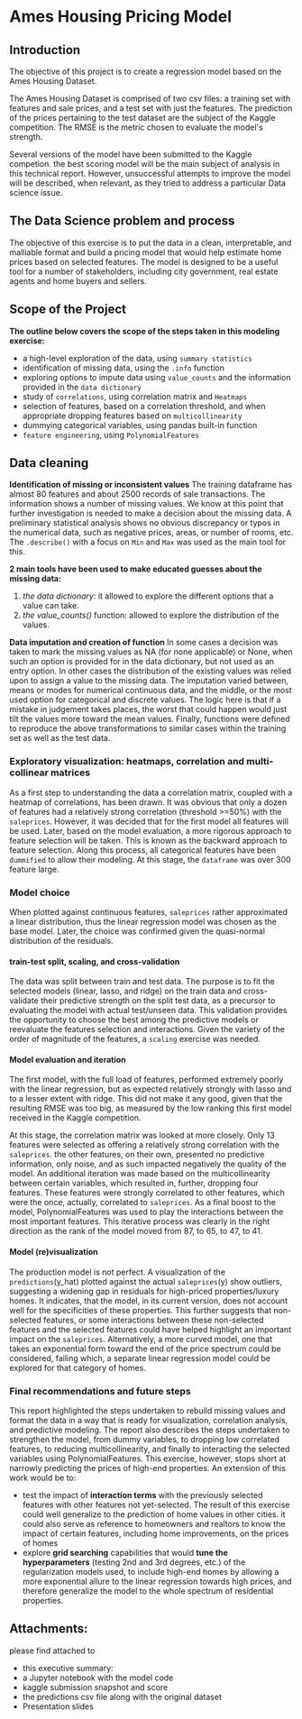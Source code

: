 # Ames Housing Pricing Model

## Introduction

The objective of this project is to create a regression model based on the Ames Housing Dataset.

The Ames Housing Dataset is comprised of two csv files: a training set with features and  sale prices, and a test set with just the features. The prediction of the prices pertaining to the test dataset are the subject of the Kaggle competition. The RMSE is the metric chosen to evaluate the model's strength.  

Several versions of the model have been submitted to the Kaggle competion. the best scoring model will be the main subject of analysis in this technical report. However, unsuccessful attempts to improve the model will be described, when relevant, as they tried to address a particular Data science issue.

## The Data Science problem and process

The objective of this exercise is to put the data in a clean, interpretable, and malliable format and build a pricing model that would help estimate home prices based on selected features.
The model is designed to be a useful tool for a number of stakeholders, including city government, real estate agents and home buyers and sellers.

## Scope of the Project

**The outline below covers the scope of the steps taken in this modeling exercise:**
  - a high-level exploration of the data, using `summary statistics`
  - identification of missing data, using the `.info` function
  - exploring options to impute data using `value_counts` and the information provided in the `data dictionary`
  - study of `correlations`, using correlation matrix and `Heatmaps`
  - selection of features, based on a correlation threshold, and when appropriate dropping features based on `multicollinearity`
  - dummying categorical variables, using pandas built-in function
  - `feature engineering`, using `PolynomialFeatures`


## Data cleaning

**Identification of missing or inconsistent values**
The training dataframe has almost 80 features and about 2500 records of sale transactions. The information shows a number of missing values. We know at this point that further investigation is needed to make a decision about the missing data.
A preliminary statistical analysis shows no obvious discrepancy or typos in the numerical data, such as negative prices, areas, or number of rooms, etc. The `.describe()` with a focus on `Min` and `Max` was used as the main tool for this.  

**2 main tools have been used to make educated guesses about the missing data:**
1. _the data dictionary_: it allowed to explore the different options that a value can take.
2. _the value_counts()_ function: allowed to explore the distribution of the values.

**Data imputation and creation of function**
In some cases a decision was taken to mark the missing values as NA (for none applicable) or None, when such an option is provided for in the data dictionary, but not used as an entry option. In other cases the distribution of the existing values was relied upon to assign a value to the missing data. The imputation varied between, means or modes for numerical continuous data, and the middle, or the most used option for categorical and discrete values. The logic here is that if a mistake in judgement takes places, the worst that could happen would just tilt the values more toward the mean values. Finally, functions were defined to reproduce the above transformations to similar cases within the training set as well as the test data.

### Exploratory visualization: heatmaps, correlation and multi-collinear matrices
As a first step to understanding the data a correlation matrix, coupled with a heatmap of correlations, has been drawn.
It was obvious that only a dozen of features had a relatively strong correlation (threshold >=50%) with the `saleprices`. However, it was decided that for the first model all features will be used. Later, based on the model evaluation, a more rigorous approach to feature selection will be taken. This is known as the backward approach to feature selection.
Along this process, all categorical features have been `dummified` to allow their modeling. At this stage, the `dataframe` was over 300 feature large.

### Model choice
When plotted against continuous features, `saleprices` rather approximated a linear distribution, thus the linear regression model was chosen as the base model. Later, the choice was confirmed given the quasi-normal distribution of the residuals.

#### train-test split, scaling, and cross-validation
The data was split between train and test data. The purpose is to fit the selected models (linear, lasso, and ridge) on the train data and cross-validate their predictive strength on the split test data, as a precursor to evaluating the model with actual test/unseen data. This validation provides the opportunity to choose the best among the predictive models or reevaluate the features selection and interactions. Given the variety of the order of magnitude of the features, a `scaling` exercise was needed.

#### Model evaluation and iteration

The first model, with the full load of features, performed extremely poorly with the linear regression, but as expected relatively strongly with lasso and to a lesser extent with ridge. This did not make it any good, given that the resulting RMSE was too big, as measured by the low ranking this first model received in the Kaggle competition.

At this stage, the correlation matrix was looked at more closely. Only 13 features were selected as offering a relatively strong correlation with the `saleprices`. the other features, on their own, presented no predictive information, only noise, and as such impacted negatively the quality of the model.
An additional iteration was made based on the multicollinearity between certain variables, which resulted in, further, dropping four features. These features were strongly correlated to  other features, which were the once, actually, correlated to `saleprices`.
As a final boost to the model, PolynomialFeatures was used to play the interactions between the most important features. This iterative process was clearly in the right direction as the rank of the model moved from 87, to 65, to 47, to 41.

#### Model (re)visualization

The production model is not perfect. A visualization of the `predictions`(y_hat) plotted against the actual `saleprices`(y) show outliers, suggesting a widening gap in residuals for high-priced properties/luxury homes. It indicates, that the model, in its current version, does not account well for the specificities of these properties. This further suggests that non-selected features, or some interactions between these non-selected features and the selected features could have helped highlight an important impact on the `saleprices`. Alternatively, a more curved model, one that takes an exponential form toward the end of the price spectrum could be considered, failing which, a separate linear regression model could be explored for that category of homes.

### Final recommendations and future steps
This report highlighted the steps undertaken to rebuild missing values and format the data in a way that is ready for visualization, correlation analysis, and predictive modeling. The report also describes the steps undertaken to strengthen the model, from dummy variables, to dropping low correlated features, to reducing multicollinearity, and finally to interacting the selected variables using PolynomialFeatures. This exercise, however, stops short at narrowly predicting the prices of high-end properties.
An extension of this work would be to:
  - test the impact of **interaction terms** with the previously selected features with other features not yet-selected. The result of this exercise could well generalize to the prediction of home values in other cities. it could also serve as reference to homeowners and realtors to know the impact of certain features, including home improvements, on the prices of homes
  - explore **grid searching** capabilities that would **tune the hyperparameters** (testing 2nd and 3rd degrees, etc.) of the regularization models used, to include high-end homes by allowing a more exponential allure to the linear regression towards high prices, and therefore generalize the model to the whole spectrum of residential properties.


## Attachments:
please find attached to
- this executive summary:
- a Jupyter notebook with the model code
- kaggle submission snapshot and score
- the predictions csv file along with the original dataset
- Presentation slides
    
